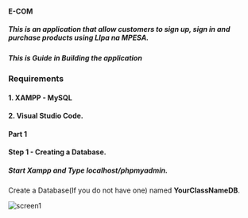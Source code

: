 ####  E-COM
##### This is an application that allow customers to sign up, sign in and purchase products using LIpa na MPESA.
##### This is Guide in Building the application
### Requirements
#### 1. XAMPP - MySQL
#### 2. Visual Studio Code.

#### Part 1
#### Step 1 -  Creating a Database.
#####  Start Xampp and Type localhost/phpmyadmin.
Create a Database(If you do not have one) named **YourClassNameDB**.

![screen1](https://user-images.githubusercontent.com/66998462/221429407-c13dfaab-738a-4cb7-b792-5e416bf62580.png)
